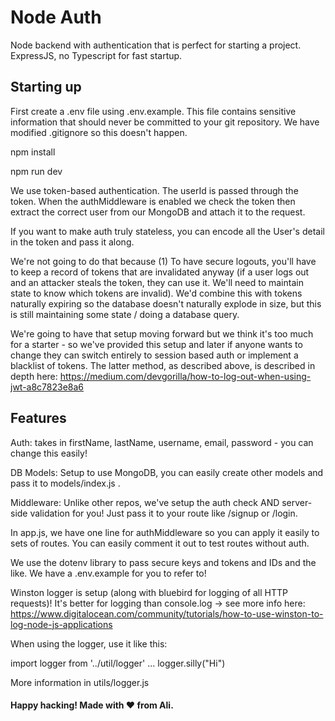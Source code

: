 Node Auth
=========================================

Node backend with authentication that is perfect for starting a project. ExpressJS, no Typescript for fast startup.

## Starting up

First create a .env file using .env.example. This file contains sensitive information that should never be committed to your git repository. We have modified .gitignore so this doesn't happen.

npm install

npm run dev

We use token-based authentication. The userId is passed through the token. When the authMiddleware is enabled we check the token then extract the correct user from our MongoDB and attach it to the request. 

If you want to make auth truly stateless, you can encode all the User's detail in the token and pass it along. 

We're not going to do that because (1) To have secure logouts, you'll have to keep a record of tokens that are invalidated anyway (if a user logs out and an attacker steals the token, they can use it. We'll need to maintain state to know which tokens are invalid). We'd combine this with tokens naturally expiring so the database doesn't naturally explode in size, but this is still maintaining some state / doing a database query.

We're going to have that setup moving forward but we think it's too much for a starter - so we've provided this setup and later if anyone wants to change they can switch entirely to session based auth or implement a blacklist of tokens. The latter method, as described above, is described in depth here: https://medium.com/devgorilla/how-to-log-out-when-using-jwt-a8c7823e8a6 

## Features

Auth: takes in firstName, lastName, username, email, password - you can change this easily!

DB Models: Setup to use MongoDB, you can easily create other models and pass it to models/index.js .

Middleware: Unlike other repos, we've setup the auth check AND server-side validation for you! Just pass it to your route like /signup or /login.

In app.js, we have one line for authMiddleware so you can apply it easily to sets of routes. You can easily comment it out to test routes without auth.

We use the dotenv library to pass secure keys and tokens and IDs and the like. We have a .env.example for you to refer to!

Winston logger is setup (along with bluebird for logging of all HTTP requests)! It's better for logging than console.log -> see more info here: https://www.digitalocean.com/community/tutorials/how-to-use-winston-to-log-node-js-applications 

When using the logger, use it like this: 

import logger from '../util/logger' 
...
logger.silly("Hi")

More information in utils/logger.js

#### Happy hacking! Made with ❤️ from Ali.
